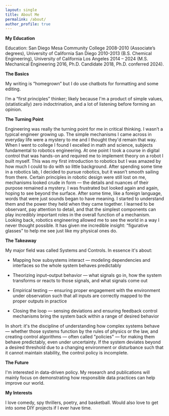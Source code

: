 ```yaml
---
layout: single
title: About Me
permalink: /about/
author_profile: true
---
```




**My Education**

Education: San Diego Mesa Community College 2008-2010 (Associate’s degrees), University of California San Diego 2010-2013 
(B.S. Chemical Engineering), University of California Los Angeles 2014 – 2024 (M.S. Mechanical Engineering 2016, Ph.D. Candidate 2018, Ph.D. conferred 2024).


**The Basics**

My writing is “homegrown” but I do use chatbots for formatting and some editing. 

I’m a “first principles” thinker; likely because I'm a product of simple values, (statistically) zero indoctrination, and a lot of listening before forming an opinion.  

**The Turning Point**

Engineering was really the turning point for me in critical thinking. I wasn’t a typical engineer growing up. The simple mechanisms I came 
across in everyday life were a mystery to me and I thought they'd remain that way. When I went to college I found I excelled in math and science,
subjects fundamental to robotics engineering. At one point I took a course in digital control that was hands-on and required me to implement theory on a robot I built myself. 
This was my first introduction to robotics but I was amazed by how much I could to do with so little background. After spending some time in a robotics lab, I decided to pursue robotics,
but it wasn’t smooth sailing from there. Certain principles in robotic design were still lost on me, mechanisms looked crude in form — the details 
and nuances of their purpose remained a mystery. I was frustrated but looked again and again, hoping to see beyond the surface. After some time, like a foreign language,
words that were just sounds began to have meaning. I started to understand them and the power they held when they came together. I learned to be observant, pay attention to detail, 
and that the simplest components can play incredibly important roles in the overall function of a mechanism. Looking back, robotics engineering allowed me to see the world in a way I never thought possible. It has given me incredible insight: 
“figurative glasses” to help me see just like my physical ones do.

**The Takeaway** 

My major field was called Systems and Controls. In essence it's about:

- Mapping how subsystems interact — modeling dependencies and interfaces so the whole system behaves predictably

- Theorizing input–output behavior — what signals go in, how the system transforms or reacts to those signals, and what signals come out

- Empirical testing — ensuring proper engagement with the environment under observation such that all inputs are correctly mapped to the proper outputs in practice

- Closing the loop — sensing deviations and ensuring feedback control mechanisms bring the system back within a range of desired behavior

In short: it's the discipline of understanding how complex systems behave — whether those systems function by the rules of physics or the law, and creating control algorithms — often called "policies" — for making them behave predictably, even under uncertainty. If the system deviates beyond a desired threshold due to a changing environment or disturbance such that it cannot maintain stability, the control policy is incomplete. 

**The Future**

<!--The transparency with respect to my background has the purpose of relating my unique value proposition and nothing more. In my life there are many things I’ve come across 
that I’ve been dissatisfied with, and others I may be apathetic or indifferent towards. It is with these unique perspectives that together we may serve as many people as possible. -->

I'm interested in data-driven policy. My research and publications will mainly focus on demonstrating how responsible data practices can help improve our world.

**My Interests**

I love comedy, spy thrillers, poetry, and basketball. Would also love to get into some DIY projects if I ever have time.